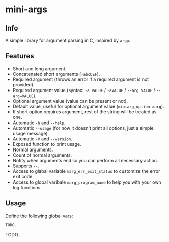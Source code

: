 # mini-args

## Info

A simple library for argument parsing in C, inspired by `argp`.

## Features

- Short and long argument.
- Concatenated short arguments (`-abcDEF`).
- Required argument (throws an error if a required argument is not provided).
- Required argument value (syntax: `-a VALUE` / `-aVALUE` / `--arg VALUE` / `--arg=VALUE`).
- Optional argument value (value can be present or not).
- Default value, useful for optional argument value (`miniarg_option->arg`).
- If short option requires argument, rest of the string will be treated as one.
- Automatic `-h` and `--help`.
- Automatic `--usage` (for now it doesn't print all options, just a simple usage message).
- Automatic `-V` and `--version`.
- Exposed function to print usage.
- Normal arguments.
- Count of normal arguments.
- Notify when arguments end so you can perform all necessary action.
- Supports `--`.
- Access to glabal variable `marg_err_exit_status` to customize the error exit code.
- Access to global varibale `marg_program_name` to help you with your own log functions.

## Usage

Define the following global vars:
```c
TODO...
```

TODO...
